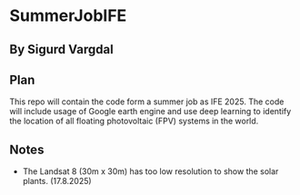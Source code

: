 # SummerJobIFE
## By Sigurd Vargdal

## Plan
This repo will contain the code form a summer job as IFE 2025. 
The code will include usage of Google earth engine and use deep learning to identify the location of all floating photovoltaic (FPV) systems in the world. 

## Notes
- The Landsat 8 (30m x 30m) has too low resolution to show the solar plants. (17.8.2025) 
